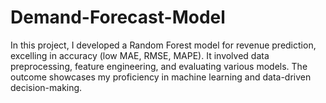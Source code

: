 # Demand-Forecast-Model
In this project, I developed a Random Forest model for revenue prediction, excelling in accuracy (low MAE, RMSE, MAPE). It involved data preprocessing, feature engineering, and evaluating various models. The outcome showcases my proficiency in machine learning and data-driven decision-making.
